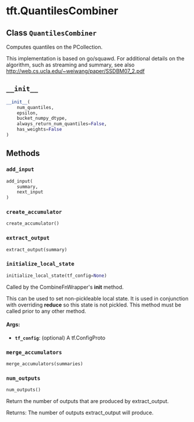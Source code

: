 <div itemscope itemtype="http://developers.google.com/ReferenceObject">
<meta itemprop="name" content="tft.QuantilesCombiner" />
<meta itemprop="path" content="Stable" />
<meta itemprop="property" content="__init__"/>
<meta itemprop="property" content="add_input"/>
<meta itemprop="property" content="create_accumulator"/>
<meta itemprop="property" content="extract_output"/>
<meta itemprop="property" content="initialize_local_state"/>
<meta itemprop="property" content="merge_accumulators"/>
<meta itemprop="property" content="num_outputs"/>
</div>

# tft.QuantilesCombiner

## Class `QuantilesCombiner`



Computes quantiles on the PCollection.

This implementation is based on go/squawd.
For additional details on the algorithm, such as streaming and summary,
see also http://web.cs.ucla.edu/~weiwang/paper/SSDBM07_2.pdf

<h2 id="__init__"><code>__init__</code></h2>

``` python
__init__(
    num_quantiles,
    epsilon,
    bucket_numpy_dtype,
    always_return_num_quantiles=False,
    has_weights=False
)
```





## Methods

<h3 id="add_input"><code>add_input</code></h3>

``` python
add_input(
    summary,
    next_input
)
```



<h3 id="create_accumulator"><code>create_accumulator</code></h3>

``` python
create_accumulator()
```



<h3 id="extract_output"><code>extract_output</code></h3>

``` python
extract_output(summary)
```



<h3 id="initialize_local_state"><code>initialize_local_state</code></h3>

``` python
initialize_local_state(tf_config=None)
```

Called by the CombineFnWrapper's __init__ method.

This can be used to set non-pickleable local state.  It is used in
conjunction with overriding __reduce__ so this state is not pickled.  This
method must be called prior to any other method.

#### Args:

* <b>`tf_config`</b>: (optional) A tf.ConfigProto

<h3 id="merge_accumulators"><code>merge_accumulators</code></h3>

``` python
merge_accumulators(summaries)
```



<h3 id="num_outputs"><code>num_outputs</code></h3>

``` python
num_outputs()
```

Return the number of outputs that are produced by extract_output.

Returns: The number of outputs extract_output will produce.



